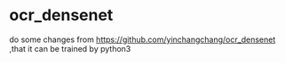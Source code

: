 # ocr_densenet
do some changes from https://github.com/yinchangchang/ocr_densenet ,that it can be trained by python3

